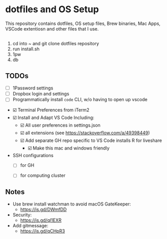 # dotfiles and OS Setup

This repository contains dotfiles, OS setup files, Brew binaries, Mac Apps, VSCode extentiosn and other files that I use. 

## 

1) cd into ~ and git clone dotfiles repository
2) run install.sh
3) 1pw
4) db


## TODOs
- [ ] 1Password settings
- [ ] Dropbox login and settings
- [ ] Programmatically install `code` CLI, w/o having to open up vscode
- :ballot_box_with_check: Terminal Preferences from iTerm2
- :ballot_box_with_check: Install and Adapt VS Code Including:
    - :ballot_box_with_check: All user preferences in settings.json
    - :ballot_box_with_check: all extensions (see https://stackoverflow.com/a/49398449)
    - :ballot_box_with_check: Add separate GH repo specific to VS Code installs R for liveshare
        - :ballot_box_with_check: Make this mac and windows friendly
- SSH configurations
    - [ ] for GH
    - [ ] for computing cluster


## Notes 

- Use brew install watchman to avoid macOS GateKeeper: 
    - https://is.gd/DWmfDD
- Security:
    - https://is.gd/ql1EXR
- Add gitmessage: 
    - https://is.gd/qCHpR3